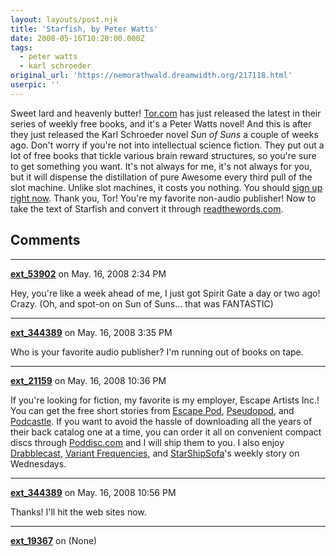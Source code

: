 ```yaml
---
layout: layouts/post.njk
title: 'Starfish, by Peter Watts'
date: 2008-05-16T10:20:00.000Z
tags: 
  - peter watts
  - karl schroeder
original_url: 'https://nemorathwald.dreamwidth.org/217118.html'
userpic: ''
---
```

Sweet lard and heavenly butter! [Tor.com](http://tor.com/) has just released the latest in their series of weekly free books, and it's a Peter Watts novel! And this is after they just released the Karl Schroeder novel _Sun of Suns_ a couple of weeks ago. Don't worry if you're not into intellectual science fiction. They put out a lot of free books that tickle various brain reward structures, so you're sure to get something you want. It's not always for me, it's not always for you, but it will dispense the distillation of pure Awesome every third pull of the slot machine. Unlike slot machines, it costs you nothing. You should [sign up right now](http://tor.com/). Thank you, Tor! You're my favorite non-audio publisher! Now to take the text of Starfish and convert it through [readthewords.com](http://readthewords.com/).

## Comments

---

**[ext_53902](https://www.dreamwidth.org/users/ext_53902)** on May. 16, 2008 2:34 PM

Hey, you're like a week ahead of me, I just got Spirit Gate a day or two ago! Crazy. (Oh, and spot-on on Sun of Suns... that was FANTASTIC)

---

**[ext_344389](https://www.dreamwidth.org/users/ext_344389)** on May. 16, 2008 3:35 PM

Who is your favorite audio publisher? I'm running out of books on tape.

---

**[ext_21159](https://www.dreamwidth.org/users/ext_21159)** on May. 16, 2008 10:36 PM

If you're looking for fiction, my favorite is my employer, Escape Artists Inc.! You can get the free short stories from [Escape Pod](http://escapepod.org), [Pseudopod](http://pseudopod.org), and [Podcastle](http://podcastle.org). If you want to avoid the hassle of downloading all the years of their back catalog one at a time, you can order it all on convenient compact discs through [Poddisc.com](http://poddisc.com) and I will ship them to you. I also enjoy [Drabblecast](http://web.mac.com/normsherman/iWeb/Site/Podcast/Podcast.html), [Variant Frequencies](http://www.variantfrequencies.com/), and [StarShipSofa](http://starshipsofa.com/)'s weekly story on Wednesdays.

---

**[ext_344389](https://www.dreamwidth.org/users/ext_344389)** on May. 16, 2008 10:56 PM

Thanks! I'll hit the web sites now.

---

**[ext_19367](https://www.dreamwidth.org/users/ext_19367)** on (None)

